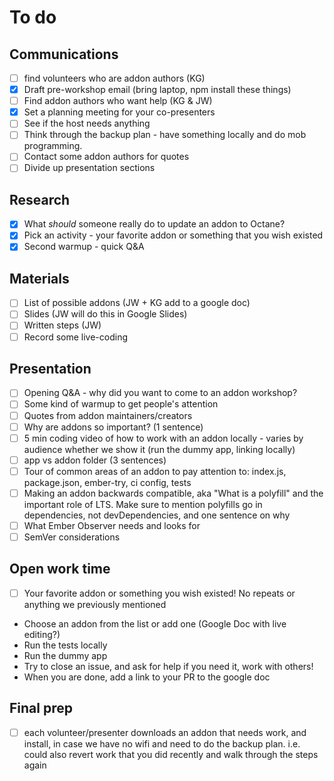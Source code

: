 # To do

## Communications

- [ ] find volunteers who are addon authors (KG)
- [x] Draft pre-workshop email (bring laptop, npm install these things)
- [ ] Find addon authors who want help (KG & JW)
- [x] Set a planning meeting for your co-presenters
- [ ] See if the host needs anything
- [ ] Think through the backup plan - have something locally and do mob programming.
- [ ] Contact some addon authors for quotes
- [ ] Divide up presentation sections

## Research

- [x] What _should_ someone really do to update an addon to Octane?
- [x] Pick an activity - your favorite addon or something that you wish existed
- [x] Second warmup - quick Q&A

## Materials

- [ ] List of possible addons (JW + KG add to a google doc)
- [ ] Slides (JW will do this in Google Slides)
- [ ] Written steps (JW)
- [ ] Record some live-coding

## Presentation
- [ ] Opening Q&A - why did you want to come to an addon workshop?
- [ ] Some kind of warmup to get people's attention
- [ ] Quotes from addon maintainers/creators
- [ ] Why are addons so important? (1 sentence)
- [ ] 5 min coding video of how to work with an addon locally - varies by audience whether we show it (run the dummy app, linking locally)
- [ ] app vs addon folder (3 sentences)
- [ ] Tour of common areas of an addon to pay attention to: index.js, package.json, ember-try, ci config, tests
- [ ] Making an addon backwards compatible, aka "What is a polyfill" and the important role of LTS. Make sure to mention polyfills go in dependencies, not devDependencies, and one sentence on why
- [ ] What Ember Observer needs and looks for
- [ ] SemVer considerations

## Open work time

- [ ] Your favorite addon or something you wish existed! No repeats or anything we previously mentioned
- Choose an addon from the list or add one (Google Doc with live editing?)
- Run the tests locally
- Run the dummy app
- Try to close an issue, and ask for help if you need it, work with others!
- When you are done, add a link to your PR to the google doc

## Final prep
- [ ] each volunteer/presenter downloads an addon that needs work, and install, in case we have no wifi and need to do the backup plan. i.e. could also revert work that you did recently and walk through the steps again